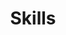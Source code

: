 ---
# An instance of the Featurette widget.
# Documentation: https://wowchemy.com/docs/page-builder/
widget: featurette

# This file represents a page section.
headless: true

# Order that this section appears on the page.
weight: 50

title: Skills
subtitle:

content:
  # Automatically link email and phone or display as text?
  autolink: true
# Showcase personal skills or business features.
# - Add/remove as many `feature` blocks below as you like.
# - For available icons, see: https://wowchemy.com/docs/page-builder/#icons
feature:
  - icon: R_SPSS_SAS
    icon_pack: custom
    name: Statistical Software
  - icon: r-project
    icon_pack: fab
  - icon: stata
    icon_pack: custom
  - icon: sas
    icon_pack: custom
  - icon: spss
    icon_pack: custom
  - description: Kobo toolbox | SurveyCTO | REDCap 
    icon: causal
    icon_pack: custom
    name: Data collection app
  - description: Project Management | Surveys | budget 
    icon: project
    icon_pack: custom
    name: Project Management
  - description: Causal inference | Impact Evaluation
    icon: causal
    icon_pack: custom
    name: Impact Evaluation
  - description: Power BI | R markdown (flexdashboard) | Shine app
    icon: dashboard
    icon_pack: custom
    name: Dashboard
  - description: Study design | Sampling technique | Statistical modelling
    icon: sampling
    icon_pack: custom
    name: Study design
# Uncomment to use emoji icons.
#- icon: ":smile:"
#  icon_pack: "emoji"
#  name: "Emojiness"
#  description: "100%"

# Uncomment to use custom SVG icons.
# Place your custom SVG icon in `assets/media/icons/`.
# Reference the SVG icon name (without `.svg` extension) in the `icon` field.
# For example, reference `assets/media/icons/xyz.svg` as `icon: 'xyz'`
#- icon: "stata"
 # icon_pack: "custom"
  #name: "Surfing"
  #description: "90%"

---